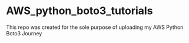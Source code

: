 # AWS_python_boto3_tutorials
This repo was created for the sole purpose of uploading my AWS Python Boto3 Journey 
